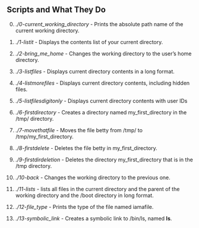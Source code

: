 ## **Scripts and What They Do**

0. *./0-current_working_directory* - Prints the absolute path name of the current working directory.

1. *./1-listit* - Displays the contents list of your current directory.

2. *./2-bring_me_home* - Changes the working directory to the user’s home directory.

3. *./3-listfiles* - Displays current directory contents in a long format.

4. *./4-listmorefiles* - Displays current directory contents, including hidden files.

5. *./5-listfilesdigitonly* - Displays current directory contents with user IDs

6. *./6-firstdirectory* - Creates a directory named my_first_directory in the /tmp/ directory.

7. *./7-movethatfile* - Moves the file betty from /tmp/ to /tmp/my_first_directory.

8. *./8-firstdelete* - Deletes the file betty in my_first_directory.

9. *./9-firstdirdeletion* - Deletes the directory my_first_directory that is in the /tmp directory.

10. *./10-back* - Changes the working directory to the previous one.

11. *./11-lists* - lists all files in the current directory and the parent of the working directory and the /boot directory in long format.

12. *./12-file_type* - Prints the type of the file named iamafile.

13. *./13-symbolic_link* - Creates a symbolic link to /bin/ls, named __ls__.
